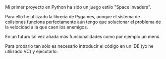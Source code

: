 Mi primer proyecto en Python ha sido un juego estilo "Space Invaders".

Para ello he utilizado la libreria de Pygames, aunque el sistema de colisiones funciona perfectamente aún tengo que solucionar el problema de la velocidad a la que caen los enemigos.

En un futuro tal vez añada más funcionalidades como por ejemplo un menú.

Para probarlo tan sólo es necesario introducir el código en un IDE (yo he utilizado VC) y ejecutarlo.
